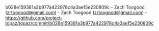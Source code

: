 b028e159381a3b977a422978c4a3ae15e230809c - Zach Toogood (zrtoogood@gmail.com) - Zach Toogood (zrtoogood@gmail.com) - https://github.com/project-topaz/topaz/commit/b028e159381a3b977a422978c4a3ae15e230809c
